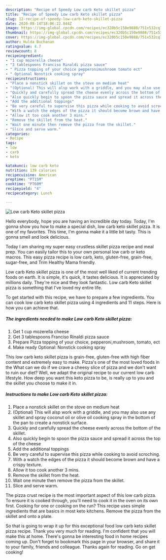 ```yaml
---
description: "Recipe of Speedy Low carb Keto skillet pizza"
title: "Recipe of Speedy Low carb Keto skillet pizza"
slug: 12-recipe-of-speedy-low-carb-keto-skillet-pizza
date: 2020-08-14T18:06:22.844Z
image: https://img-global.cpcdn.com/recipes/ec320b5c150e9888/751x532cq70/low-carb-keto-skillet-pizza-recipe-main-photo.jpg
thumbnail: https://img-global.cpcdn.com/recipes/ec320b5c150e9888/751x532cq70/low-carb-keto-skillet-pizza-recipe-main-photo.jpg
cover: https://img-global.cpcdn.com/recipes/ec320b5c150e9888/751x532cq70/low-carb-keto-skillet-pizza-recipe-main-photo.jpg
author: Hulda Buchanan
ratingvalue: 4.7
reviewcount: 8
recipeingredient:
- "1 cup mozerella cheese"
- "3 tablespoons Franciso Rinaldi pizza sauce"
- " Pizza topping of your choice pepperonimushroom tomato ect"
- " Optional Nonstick cooking spray"
recipeinstructions:
- "Place a nonstick skillet on the stove on medium heat"
- "(Optional) This will alsp work with a griddle, and you may also use any skillet and spray coconut oil or olive oil cooking spray in the bottom of the pan to create a nonstick surface."
- "Quickly and carefully spread the cheese evenly across the bottom of the skillet."
- "Also quickly begin to spoon the pizza sauce and spread it across the top of the cheese"
- "Add the additional toppings"
- "Be very careful to supervise this pizza while cooking to avoid scroching."
- "With a watch the edges of the pizza it should become brown and have a crispy texture."
- "Allow it too cook another 3 mins."
- "Remove the skillet from the heat."
- "Wait one minute then remove the pizza from the skillet."
- "Slice and serve warm."
categories:
- Recipe
tags:
- low
- carb
- keto

katakunci: low carb keto 
nutrition: 139 calories
recipecuisine: American
preptime: "PT15M"
cooktime: "PT60M"
recipeyield: "4"
recipecategory: Lunch

---
```



![Low carb Keto skillet pizza](https://img-global.cpcdn.com/recipes/ec320b5c150e9888/751x532cq70/low-carb-keto-skillet-pizza-recipe-main-photo.jpg)

Hello everybody, hope you are having an incredible day today. Today, I'm gonna show you how to make a special dish, low carb keto skillet pizza. It is one of my favorites. This time, I'm gonna make it a little bit tasty. This is gonna smell and look delicious.

Today I am sharing my super easy crustless skillet pizza recipe and meal prep. You can easily tailor this to your own personal low carb or keto macros. This easy pizza recipe is low carb, keto, gluten-free, grain-free, sugar-free, and Trim Healthy Mama friendly.

Low carb Keto skillet pizza is one of the most well liked of current trending foods on earth. It is simple, it's quick, it tastes delicious. It is appreciated by millions daily. They're nice and they look fantastic. Low carb Keto skillet pizza is something that I've loved my entire life.


To get started with this recipe, we have to prepare a few ingredients. You can cook low carb keto skillet pizza using 4 ingredients and 11 steps. Here is how you can achieve that.

##### The ingredients needed to make Low carb Keto skillet pizza:

1. Get 1 cup mozerella cheese
1. Get 3 tablespoons Franciso Rinaldi pizza sauce
1. Prepare  Pizza topping of your choice, pepperoni,mushroom, tomato, ect
1. Make ready  Optional: Nonstick cooking spray


This low carb keto skillet pizza is grain-free, gluten-free with high fiber content and extremely easy to make. Pizza&#39;s one of the most loved foods in the What can we do if we crave a cheesy slice of pizza and we don&#39;t want to ruin our diet? Well, we adapt the original recipe to our current low carb lifestyle. How deep you want this keto pizza to be, is really up to you and the skillet you choose to make it in. 

##### Instructions to make Low carb Keto skillet pizza:

1. Place a nonstick skillet on the stove on medium heat
1. (Optional) This will alsp work with a griddle, and you may also use any skillet and spray coconut oil or olive oil cooking spray in the bottom of the pan to create a nonstick surface.
1. Quickly and carefully spread the cheese evenly across the bottom of the skillet.
1. Also quickly begin to spoon the pizza sauce and spread it across the top of the cheese
1. Add the additional toppings
1. Be very careful to supervise this pizza while cooking to avoid scroching.
1. With a watch the edges of the pizza it should become brown and have a crispy texture.
1. Allow it too cook another 3 mins.
1. Remove the skillet from the heat.
1. Wait one minute then remove the pizza from the skillet.
1. Slice and serve warm.


The pizza crust recipe is the most important aspect of this low carb pizza. To ensure it is cooked through, you&#39;ll need to cook it in the oven on its own first. Cooking for one or cooking on the run? This recipe uses simple ingredients that are basics in most keto kitchens. Remove the pizza from the skillet and onto a plate. 

So that is going to wrap it up for this exceptional food low carb keto skillet pizza recipe. Thank you very much for reading. I'm confident that you will make this at home. There's gonna be interesting food in home recipes coming up. Don't forget to bookmark this page in your browser, and share it to your family, friends and colleague. Thanks again for reading. Go on get cooking!
